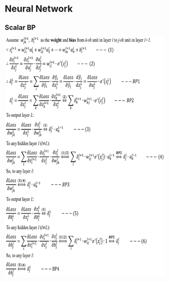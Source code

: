 # Neural Network


## Scalar BP

<img width='700' height='761' src="https://github.com/Kobeyond/Codes-for-Machine-Learning/blob/master/Neural%20Network/data/scalar.png"/>

